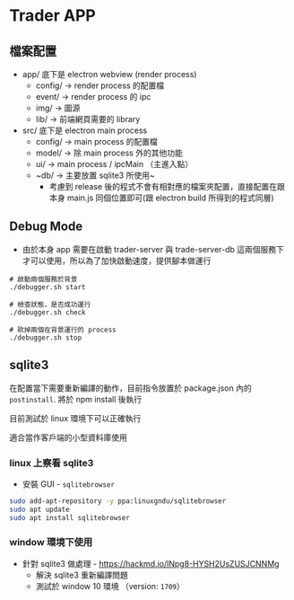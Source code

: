 # Trader APP

## 檔案配置

* app/ 底下是 electron webview (render process)
    * config/ -> render process 的配置檔
    * event/ -> render process 的 ipc 
    * img/ -> 圖源
    * lib/ -> 前端網頁需要的 library 
* src/ 底下是 electron main process
    * config/ -> main process 的配置檔
    * model/ -> 除 main process 外的其他功能
    * ui/ -> main process / ipcMain （主進入點）
    * ~db/ -> 主要放置 sqlite3 所使用~
        * 考慮到 release 後的程式不會有相對應的檔案夾配置，直接配置在跟本身 main.js 同個位置即可(跟 electron build 所得到的程式同層)

## Debug Mode 

* 由於本身 app 需要在啟動 trader-server 與 trade-server-db 這兩個服務下才可以使用，所以為了加快啟動速度，提供腳本做運行

```
# 啟動兩個服務於背景
./debugger.sh start

# 檢查狀態，是否成功運行
./debugger.sh check

# 砍掉兩個在背景運行的 process
./debugger.sh stop
```

## sqlite3

在配置當下需要重新編譯的動作，目前指令放置於 package.json 內的 `postinstall`. 將於 npm install 後執行

目前測試於 linux 環境下可以正確執行

適合當作客戶端的小型資料庫使用

### linux 上察看 sqlite3

* 安裝 GUI - `sqlitebrowser`

```bash
sudo add-apt-repository -y ppa:linuxgndu/sqlitebrowser
sudo apt update 
sudo apt install sqlitebrowser
```

### window 環境下使用

* 針對 sqlite3 做處理 - https://hackmd.io/lNpg8-HYSH2UsZUSJCNNMg 
    * 解決 sqlite3 重新編譯問題
    * 測試於 window 10 環境 （version: `1709`）